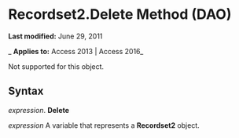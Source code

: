 
# Recordset2.Delete Method (DAO)

 **Last modified:** June 29, 2011

 _ **Applies to:** Access 2013 | Access 2016_

Not supported for this object.


## Syntax

 _expression_. **Delete**

 _expression_ A variable that represents a **Recordset2** object.

